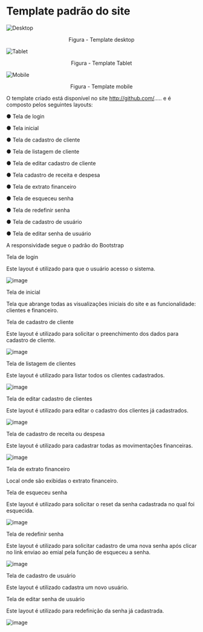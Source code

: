 # Template padrão do site
![Desktop](https://user-images.githubusercontent.com/89876269/198905211-c9ddc55b-eec4-45c0-a168-dc9d8cedd958.jpeg)
<p align="center">Figura - Template desktop </center>

![Tablet](https://user-images.githubusercontent.com/89876269/198905329-ec82dc4c-415c-4f3d-a950-97d354e9c1f6.jpeg)
<center>Figura - Template Tablet </center>

![Mobile](https://user-images.githubusercontent.com/89876269/198905243-6392537b-cfcf-428f-8a85-c709596efce5.jpeg)
<center>Figura - Template mobile </center>

O template criado está disponível no site http://github.com/.....  e é composto pelos seguintes 
layouts: 

● Tela de login

● Tela inicial

● Tela de cadastro de cliente

● Tela de listagem de cliente

● Tela de editar cadastro de cliente

● Tela cadastro de receita e despesa

● Tela de extrato financeiro

● Tela de esqueceu senha

● Tela de redefinir senha

● Tela de cadastro de usuário

● Tela de editar senha de usuário

A responsividade segue o padrão do Bootstrap

Tela de login

Este layout é utilizado para que o usuário acesso o sistema.

![image](https://user-images.githubusercontent.com/111931438/198907637-9b31e752-c30a-442e-ac73-6cf1ac869c9d.png)

Tela de inicial

Tela que abrange todas as visualizações iniciais do site e as funcionalidade: clientes e financeiro.



Tela de cadastro de cliente

Este layout é utilizado para solicitar o preenchimento dos dados para cadastro de cliente.

![image](https://user-images.githubusercontent.com/111931438/198909258-f2ed41cc-c492-4152-901e-8ff6fa975e0e.png)


Tela de listagem de clientes

Este layout é utilizado para listar todos os clientes cadastrados.

![image](https://user-images.githubusercontent.com/111931438/198907877-5b75bf17-f4e4-4c75-868e-a5382f0bf3f4.png)

Tela de editar cadastro de clientes

Este layout é utilizado para editar o cadastro dos clientes já cadastrados.

![image](https://user-images.githubusercontent.com/111931438/198909281-e15dd448-1df8-4d5c-8a04-eaf9ba612136.png)

Tela de cadastro de receita ou despesa

Este layout é utilizado para cadastrar todas as movimentações financeiras.

![image](https://user-images.githubusercontent.com/111931438/198907989-370a9c1f-d71d-48a4-a380-46167bacfbf5.png)

Tela de extrato financeiro

Local onde são exibidas o extrato financeiro.



Tela de esqueceu senha

Este layout é utilizado para solicitar o reset da senha cadastrada no qual foi esquecida.

![image](https://user-images.githubusercontent.com/111931438/198908081-12557f16-bc7e-46ac-af80-2ab034361fcd.png)

Tela de redefinir senha

Este layout é utilizado para solicitar cadastro de uma nova senha após clicar no link enviao ao emial pela função de esqueceu a senha.

![image](https://user-images.githubusercontent.com/111931438/198910066-2ec011ba-fc9d-4d0e-9fb2-89a229294ad8.png)

Tela de cadastro de usuário

Este layout é utilizado cadastra um novo usuário.


Tela de editar senha de usuário

Este layout é utilizado para redefinição da senha já cadastrada.

![image](https://user-images.githubusercontent.com/111931438/198909874-62223137-d370-4a68-9abb-4c16de03896c.png)

